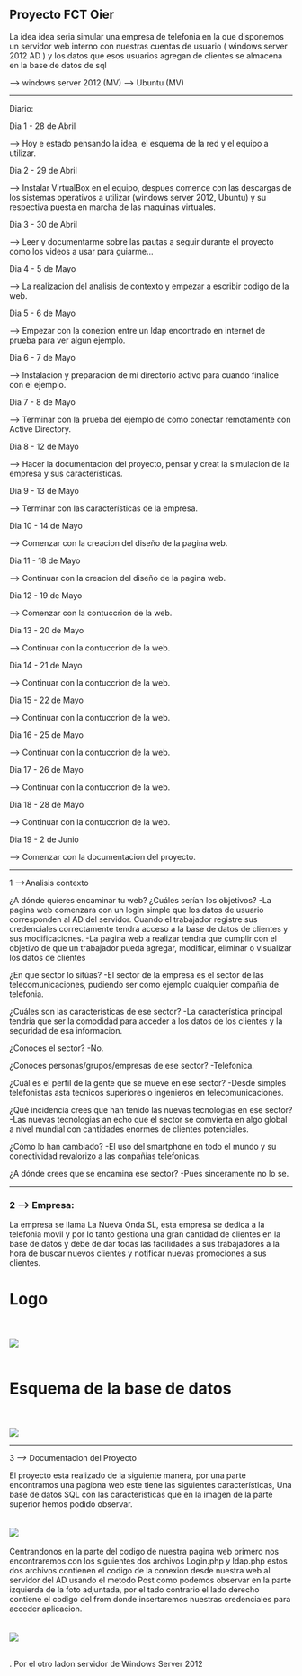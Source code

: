 Proyecto FCT Oier
--------------------

La idea idea seria simular una empresa de telefonia en la que disponemos un servidor web interno con nuestras cuentas de usuario ( windows server 2012 AD ) y los datos que esos usuarios agregan de clientes se almacena en la base de datos de sql

--> windows server 2012 (MV)
--> Ubuntu (MV)

--------------------

Diario:

Dia 1 - 28 de Abril

--> Hoy e estado pensando la idea, el esquema de la red y el equipo a utilizar.

Dia 2 - 29 de Abril

--> Instalar VirtualBox en el equipo, despues comence con las descargas de los sistemas operativos a utilizar (windows server 2012, Ubuntu) y su respectiva puesta en marcha de las maquinas virtuales.

Dia 3 - 30 de Abril

--> Leer y documentarme sobre las pautas a seguir durante el proyecto como los videos a usar para guiarme...

Dia 4 - 5 de Mayo

--> La realizacion del analisis de contexto y empezar a escribir codigo de la web.

Dia 5 - 6 de Mayo

--> Empezar con la conexion entre un ldap encontrado en internet de prueba para ver algun ejemplo.

Dia 6 - 7 de Mayo

--> Instalacion y preparacion de mi directorio activo para cuando finalice con el ejemplo.

Dia 7 - 8 de Mayo

--> Terminar con la prueba del ejemplo de como conectar remotamente con Active Directory.

Dia 8 - 12 de Mayo

--> Hacer la documentacion del proyecto, pensar y creat la simulacion de la empresa y sus características.

Dia 9 - 13 de Mayo

--> Terminar con las características de la empresa.

Dia 10 - 14 de Mayo

--> Comenzar con la creacion del diseño de la pagina web.

Dia 11 - 18 de Mayo

--> Continuar con la creacion del diseño de la pagina web.

Dia 12 - 19 de Mayo

--> Comenzar con la contuccrion de la web.

Dia 13 - 20 de Mayo

--> Continuar con la contuccrion de la web.

Dia 14 - 21 de Mayo

--> Continuar con la contuccrion de la web.

Dia 15 - 22 de Mayo

--> Continuar con la contuccrion de la web.

Dia 16 - 25 de Mayo

--> Continuar con la contuccrion de la web.

Dia 17 - 26 de Mayo

--> Continuar con la contuccrion de la web.

Dia 18 - 28 de Mayo

--> Continuar con la contuccrion de la web.

Dia 19 - 2 de Junio

--> Comenzar con la documentacion del proyecto.

--------------------

1 -->Analisis contexto

¿A dónde quieres encaminar tu web? ¿Cuáles serían los objetivos?
  -La pagina web comenzara con un login simple que los datos de usuario corresponden al AD del servidor. Cuando el trabajador registre sus credenciales correctamente tendra acceso a la base de datos de clientes y sus modificaciones.
  -La pagina web a realizar tendra que cumplir con el objetivo de que un trabajador pueda agregar, modificar, eliminar o visualizar los datos de clientes

¿En que sector lo sitúas?
  -El sector de la empresa es el sector de las telecomunicaciones, pudiendo ser como ejemplo cualquier compañia de telefonia.

¿Cuáles son las características de ese sector?
  -La característica principal tendria que ser la comodidad para acceder a los datos de los clientes y la seguridad de esa informacion.

¿Conoces el sector?
  -No.

¿Conoces personas/grupos/empresas de ese sector?
  -Telefonica.

¿Cuál es el perfil de la gente que se mueve en ese sector?
  -Desde simples telefonistas asta tecnicos superiores o ingenieros en telecomunicaciones.

¿Qué incidencia crees que han tenido las nuevas tecnologías en ese sector?
  -Las nuevas tecnologias an echo que el sector se comvierta en algo global a nivel mundial con cantidades enormes de clientes potenciales.

¿Cómo lo han cambiado?
  -El uso del smartphone en todo el mundo y su conectividad revalorizo a las conpañias telefonicas.

¿A dónde crees que se encamina ese sector?
  -Pues sinceramente no lo se.

  --------------------

<h3>  2 --> Empresa: </h3>

  La empresa se llama La Nueva Onda SL, esta empresa se dedica a la telefonia movil y por lo tanto gestiona una gran cantidad de clientes en la base de datos y debe de dar todas las facilidades a sus trabajadores a la hora de buscar nuevos clientes y notificar nuevas promociones a sus clientes.
  <br>
  <h1>Logo</h1>
  <br>  
  <br>
  <img src="Web_FCT/Imagenes_FCT/Logo.png">
  <br>  
  <br>
  <h1>Esquema de la base de datos</h1>
  <br>  
  <br>
  <img src="Web_FCT/Imagenes_FCT/Bases.png">

  --------------------

  3 --> Documentacion del Proyecto

  El proyecto esta realizado de la siguiente manera, por una parte encontramos una pagiona web este tiene las siguientes características, Una base de datos SQL con las caracteristicas que en la imagen de la parte superior hemos podido observar.
  <br>  
  <br>
  <img src="Web_FCT/Imagenes_FCT/base_xa.png">
  <br>
  <br>
  Centrandonos en la parte del codigo de nuestra pagina web primero nos encontraremos con los siguientes dos archivos Login.php y ldap.php estos dos archivos contienen el codigo de la conexion desde nuestra web al servidor del AD usando el metodo Post como podemos observar en la parte izquierda de la foto adjuntada, por el tado contrario el lado derecho contiene el codigo del from donde insertaremos nuestras credenciales para acceder aplicacion.
  <br>  
  <br>
  <img src="Web_FCT/Imagenes_FCT/cod_login.png">
  <br>
  <br>

  .
  Por el otro ladon servidor de Windows Server 2012
